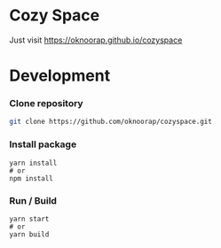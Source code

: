 # Cozy Space

Just visit https://oknoorap.github.io/cozyspace

# Development

### Clone repository
```bash
git clone https://github.com/oknoorap/cozyspace.git
```

### Install package
```
yarn install
# or
npm install
```

### Run / Build
```
yarn start
# or
yarn build
```